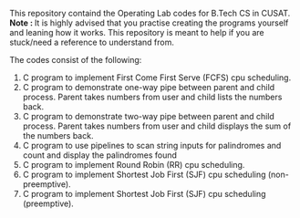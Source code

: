 This repository containd the Operating Lab codes for B.Tech CS in CUSAT. 
<b>Note : </b> It is highly advised that you practise creating the programs yourself and leaning how it works. This repository is meant to help if you are stuck/need a reference to understand from. 

The codes consist of the following:

1. C program to implement First Come First Serve (FCFS) cpu scheduling.
2. C program to demonstrate one-way pipe between parent and child process. Parent takes numbers from user and child lists the numbers back.
3. C program to demonstrate two-way pipe between parent and child process. Parent takes numbers from user and child displays the sum of the numbers back.
4. C program to use pipelines to scan string inputs for palindromes and count and display the palindromes found
5. C program to implement Round Robin (RR) cpu scheduling.
6. C program to implement Shortest Job First (SJF) cpu scheduling (non-preemptive).
7. C program to implement Shortest Job First (SJF) cpu scheduling (preemptive).
